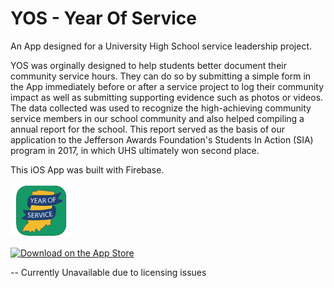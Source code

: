 # YOS - Year Of Service
An App designed for a University High School service leadership project.

YOS was orginally designed to help students better document their community service hours. They can do so by submitting a simple form in the App immediately before or after a service project to log their community impact as well as submitting supporting evidence such as photos or videos. The data collected was used to recognize the high-achieving community service members in our school community and also helped compiling a annual report for the school. This report served as the basis of our application to the Jefferson Awards Foundation's Students In Action (SIA) program in 2017, in which UHS ultimately won second place.

This iOS App was built with Firebase.

<img src="Logo.png" width="100px">

[![Download on the App Store](https://linkmaker.itunes.apple.com/images/badges/en-us/badge_appstore-lrg.svg)](https://itunes.apple.com/us/app/yos/id1168438358)

-- Currently Unavailable due to licensing issues
